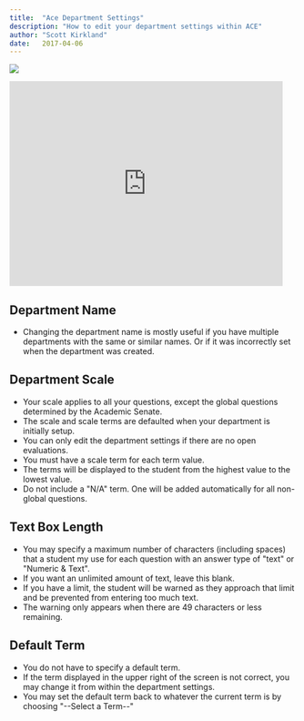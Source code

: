 ```yaml
---
title:  "Ace Department Settings"
description: "How to edit your department settings within ACE"
author: "Scott Kirkland"
date:   2017-04-06
---
```


![](https://i.embed.ly/1/image?url=http%3A%2F%2Fucdavis.github.io%2FACE%2Fimages%2Ffaq%2FAceDeptButton2.png&key=afea23f29e5a4f63bd166897e3dc72df)

<iframe width="480" height="360" src="https://www.youtube.com/embed/_AJujDX5aJE" frameborder="0"> </iframe>

## Department Name

- Changing the department name is mostly useful if you have multiple departments with the same or similar names. Or if it was incorrectly set when the department was created.

## Department Scale

- Your scale applies to all your questions, except the global questions determined by the Academic Senate.
- The scale and scale terms are defaulted when your department is initially setup.
- You can only edit the department settings if there are no open evaluations.
- You must have a scale term for each term value.
- The terms will be displayed to the student from the highest value to the lowest value.
- Do not include a "N/A" term. One will be added automatically for all non-global questions.

## Text Box Length

- You may specify a maximum number of characters (including spaces) that a student my use for each question with an answer type of "text" or "Numeric & Text".
- If you want an unlimited amount of text, leave this blank.
- If you have a limit, the student will be warned as they approach that limit and be prevented from entering too much text.
- The warning only appears when there are 49 characters or less remaining.

## Default Term

- You do not have to specify a default term.
- If the term displayed in the upper right of the screen is not correct, you may change it from within the department settings.
- You may set the default term back to whatever the current term is by choosing "--Select a Term--"
